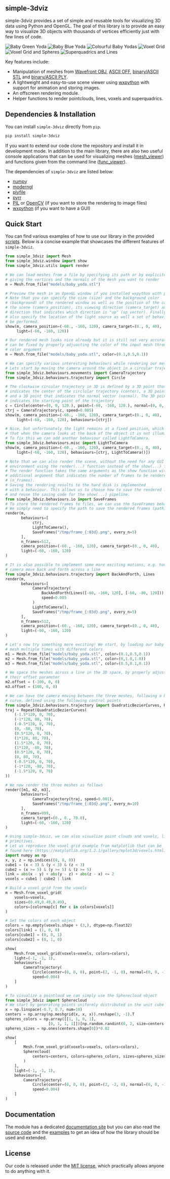 simple-3dviz
---------------

simple-3dviz provides a set of simple and reusable tools for visualizing 3D
data using Python and OpenGL. The goal of this library is to provide an easy
way to visualize 3D objects with thousands of vertices efficiently just with
few lines of code.

![Baby Green Yoda](models/baby_yoda_rotating.gif)
![Baby Blue Yoda](models/baby_yoda_back_and_forth.gif)
![Colourful Baby Yodas](models/yodas_bezier_curve.gif)
![Voxel Grid](models/rotating_voxels.gif)
![Voxel Grid and Spheres](models/rotating_voxels_spheres.gif)
![Superquadrics and Lines](models/sqs.gif)

Key features include:
- Manipulation of meshes from [Wavefront OBJ](https://en.wikipedia.org/wiki/Wavefront_.obj_file), [ASCII OFF](https://people.sc.fsu.edu/~jburkardt/data/off/off.html), [binary/ASCII STL](https://en.wikipedia.org/wiki/STL_(file_format)) and [binary/ASCII PLY](http://paulbourke.net/dataformats/ply/).
- A lightweight and easy-to-use scene viewer using [wxpython](https://wxpython.org/) with support for animation and storing images.
- An offscreen rendering module.
- Helper functions to render pointclouds, lines, voxels and superquadrics.

## Dependencies & Installation

You can install `simple-3dviz` directly from `pip`.
```bash
pip install simple-3dviz
```
If you want to extend our code clone the repository and install it in
development mode. In addition to the main library, there are also two useful
console applications that can be used for visualizing meshes
([mesh_viewer](https://github.com/angeloskath/simple-3dviz/scripts/mesh_viewer.py))
and functions given from the command line
([func_viewer](https://github.com/angeloskath/simple-3dviz/scripts/func_viewer.py)).

The dependencies of `simple-3dviz` are listed below:
- [numpy](http://www.numpy.org/)
- [moderngl](https://github.com/moderngl/moderngl)
- [plyfile](https://github.com/dranjan/python-plyfile)
- [pyrr](https://github.com/adamlwgriffiths/Pyrr)
- [PIL](https://pillow.readthedocs.io/en/stable/index.html) or [OpenCV](https://opencv.org/) (if you want to store the rendering to image files)
- [wxpython](https://wxpython.org/) (if you want to have a GUI)

## Quick Start

You can find various examples of how to use our library in the provided
[scripts](https://github.com/angeloskath/simple-3dviz/scripts). Below is a
concise example that showcases the different features of `simple-3dviz`.

```python
from simple_3dviz import Mesh
from simple_3dviz.window import show
from simple_3dviz.utils import render

# We can load meshes from a file by specifying its path or by explicitely
# giving the vertices and the normals of the mesh you want to render
m = Mesh.from_file("models/baby_yoda.stl")

# Preview the mesh in an OpenGL window if you installed wxpython with pip
# Note that you can specify the size (size) and the background color
# (background) of the rendered window as well as the position of the camera in
# the scene (camera_position), its viewing direction (camera_target) and the 3d
# direction that indicates which direction is "up" (up_vector). Finally you can
# also specify the location of the light source as well a set of behaviours to
# be performed.
show(m, camera_position=(-60., -160, 120), camera_target=(0., 0, 40),
     light=(-60, -160, 120))

# Our rendered mesh looks nice already but it is still not very accurate. This
# can be fixed by properly adjuasting the color of the input mesh through the
# color argument
m = Mesh.from_file("models/baby_yoda.stl", color=(0.1,0.5,0.1))

# We can specify various interesting behaviours while rendering our mesh
# Lets start by moving the camera around the object in a circular trajectory
from simple_3dviz.behaviours.movements import CameraTrajectory
from simple_3dviz.behaviours.trajectory import Circle

# The clockwise circular trajectory in 3D is defined by a 3D point that
# indicates the center of the circlular trajectory (center), a 3D point (point)
# and a 3D point that indicates the normal vector (normal). The 3D point point
# indicates the starting point of the trajectory
c = Circle(center=(0, 0, 120.), point=(-60, -160, 120.), normal=(0, 0, 1.))
ctrj = CameraTrajectory(c, speed=0.005)
show(m, camera_position=(-60., -160, 120), camera_target=(0., 0, 40),
     light=(-60, -160, 120), behaviours=[ctrj])

# Nice, but unfortunately the light remains at a fixed position, which means
# that when the camera looks at the back of the object it is not illuminated.
# To fix this we can add another behaviour called LightToCamera.
from simple_3dviz.behaviours.misc import LightToCamera
show(m, camera_position=(-60., -160, 120), camera_target=(0., 0, 40),
     light=(-60, -160, 120), behaviours=[ctrj, LightToCamera()])

# Note that we can also render the scene, without the need for any GUI
# environment using the render(...) function instead of the show(...) function.
# The render function takes the same arguments as the show function with an
# additional argument that indicates the number of frames to be rendered
# (n_frames).
# Saving the rendering results to the hard disk is implemented
# with a behaviour. This allows us to choose how to save the rendered frames
# and reuse the saving code for the show(...) pipeline.
from simple_3dviz.behaviours.io import SaveFrames
# To store the rendered frames to files, we can use the SaveFrames behaviour.
# We simply need to specify the path to save the rendered frames (path).
render(m,
       behaviours=[
            ctrj,
            LightToCamera(),
            SaveFrames("/tmp/frame_{:03d}.png", every_n=5)
       ],
       n_frames=512,
       camera_position=(-60., -160, 120), camera_target=(0., 0, 40),
       light=(-60, -160, 120)
)

# It is also possible to implement some more exciting motions, e.g. having the
# camera move back and forth across a line
from simple_3dviz.behaviours.trajectory import BackAndForth, Lines
render(m,
       behaviours=[
            CameraTrajectory(
                BackAndForth(Lines([-60, -160, 120], [-60, -80, 120])),
                speed=0.005
            )
            LightToCamera(),
            SaveFrames("/tmp/frame_{:03d}.png", every_n=5)
       ],
       n_frames=512,
       camera_position=(-60., -160, 120), camera_target=(0., 0, 40),
       light=(-60, -160, 120)
)

# Let's now try something more exciting! We start, by loading our baby Yoda
# mesh multiple times with different colors
m1 = Mesh.from_file("models/baby_yoda.stl", color=(0.1,0.5,0.1))
m2 = Mesh.from_file("models/baby_yoda.stl", color=(0,1.0,1.0))
m3 = Mesh.from_file("models/baby_yoda.stl", color=(0.5,0.1,0.1))

# We space the meshes across a line in the 3D space, by properly adjusting
# their offset parameter
m2.offset = (-100, 0, 0)
m3.offset = (100, 0, 0)

# We can have the camera moving between the three meshes, following a bezier
# curve, defined using the following control points
from simple_3dviz.behaviours.trajectory import QuadraticBezierCurves, Repeat
traj = Repeat(QuadraticBezierCurves(
    (-1.5*120, 0, 70),
    (-1*120, 80, 70),
    (-0.5*120, 0, 70),
    (0, -80, 70),
    (0.5*120, 0, 70),
    (1*120, 80, 70),
    (1.5*120, 0, 70),
    (1*120, -80, 70),
    (0.5*120, 0, 70),
    (0, 80, 70),
    (-0.5*120, 0, 70),
    (-1*120, -80, 70),
    (-1.5*120, 0, 70)
))

# We now render the three meshes as follows
render([m1, m2, m3],
       behaviours=[
            CameraTrajectory(traj, speed=0.001),
            SaveFrames("/tmp/frame_{:03d}.png", every_n=10)
       ],
       n_frames=999,
       camera_target=(0., 0., 70.0),
       light=(-60, -160, 120)
)

# Using simple-3dviz, we can also visualize point clouds and voxels, lines and
# primitives.
# Let us reproduce the voxel grid example from matplotlib that can be
# found here (https://matplotlib.org/3.2.1/gallery/mplot3d/voxels.html)
import numpy as np
x, y, z = np.indices((8, 8, 8))
cube1 = (x < 3) & (y < 3) & (z < 3)
cube2 = (x >= 5) & (y >= 5) & (z >= 5)
link = abs(x - y) + abs(y - z) + abs(z - x) <= 2
voxels = cube1 | cube2 | link

# Build a voxel grid from the voxels
m = Mesh.from_voxel_grid(
    voxels=voxels,
    sizes=(0.49,0.49,0.49),
    colors=[colormap[c] for c in colors[voxels]]
)

# Set the colors of each object
colors = np.empty(voxels.shape + (3,), dtype=np.float32)
colors[link] = (1, 0, 0)
colors[cube1] = (0, 0, 1)
colors[cube2] = (0, 1, 0)

show(
    Mesh.from_voxel_grid(voxels=voxels, colors=colors),
    light=(-1, -1, 1),
    behaviours=[
        CameraTrajectory(
            Circle(center=(0, 0, 0), point=(2, -1, 0), normal=(0, 0, -1)),
            speed=0.004)
    ]
)

# To visualize a pointloud we can simply use the Spherecloud object
from simple_3dviz import Spherecloud
# We start by generating points uniformly distributed in the unit cube
x = np.linspace(-0.7, 0.7, num=10)
centers = np.array(np.meshgrid(x, x, x)).reshape(3, -1).T
spheres_colors = np.array([[1, 1, 0, 1],
                   [0, 1, 1, 1]])[np.random.randint(0, 2, size=centers.shape[0])]
spheres_sizes = np.ones(centers.shape[0])*0.02

show(
    [
        Mesh.from_voxel_grid(voxels=voxels, colors=colors),
        Spherecloud(
            centers=centers, colors=spheres_colors, sizes=spheres_sizes
        )
    ],
    light=(-1, -1, 1),
    behaviours=[
        CameraTrajectory(
            Circle(center=(0, 0, 0), point=(2, -2, 0), normal=(0, 0, -1)),
            speed=0.004)
    ]
)
```

## Documentation

The module has a dedicated [documentation site](http://simple-3dviz.com) but
you can also read the [source
code](https://github.com/angeloskath/simple-3dviz) and the
[examples](https://github.com/angeloskath/simple-3dviz) to get an idea of how
the library should be used and extended.

## License

Our code is released under the [MIT
license](https://github.com/angeloskath/LICENSE), which practically allows
anyone to do anything with it.
